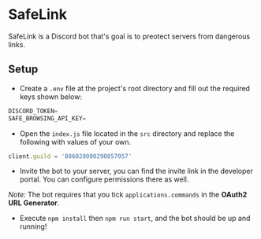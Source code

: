 # SafeLink
SafeLink is a Discord bot that's goal is to preotect servers from dangerous links.

## Setup
* Create a `.env` file at the project's root directory and fill out the required keys shown below:
  
```js
DISCORD_TOKEN=
SAFE_BROWSING_API_KEY=
```

- Open the `index.js` file located in the `src` directory and replace the following with values of your own.

```js
client.guild = '886028080290857057'
```

- Invite the bot to your server, you can find the invite link in the developer portal. You can configure permissions there as well.

*Note:* The bot requires that you tick `applications.commands` in the **OAuth2 URL Generator**.

- Execute `npm install` then `npm run start`, and the bot should be up and running!